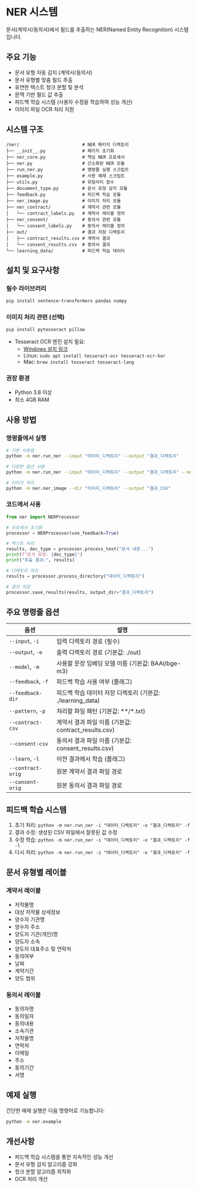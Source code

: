 # NER 시스템

문서(계약서/동의서)에서 필드를 추출하는 NER(Named Entity Recognition) 시스템입니다.

## 주요 기능

- 문서 유형 자동 감지 (계약서/동의서)
- 문서 유형별 맞춤 필드 추출
- 유연한 텍스트 청크 분할 및 분석
- 문맥 기반 필드 값 추출
- 피드백 학습 시스템 (사용자 수정을 학습하여 성능 개선)
- 이미지 파일 OCR 처리 지원

## 시스템 구조

```
/ner/                        # NER 패키지 디렉토리
├── __init__.py              # 패키지 초기화
├── ner_core.py              # 핵심 NER 프로세서
├── ner.py                   # 간소화된 NER 모듈
├── run_ner.py               # 명령줄 실행 스크립트
├── example.py               # 사용 예제 스크립트
├── utils.py                 # 유틸리티 함수
├── document_type.py         # 문서 유형 감지 모듈
├── feedback.py              # 피드백 학습 모듈
├── ner_image.py             # 이미지 처리 모듈
├── ner_contract/            # 계약서 관련 모듈
│   └── contract_labels.py   # 계약서 레이블 정의
├── ner_consent/             # 동의서 관련 모듈
│   └── consent_labels.py    # 동의서 레이블 정의
├── out/                     # 결과 저장 디렉토리
│   ├── contract_results.csv # 계약서 결과
│   └── consent_results.csv  # 동의서 결과
└── learning_data/           # 피드백 학습 데이터
```

## 설치 및 요구사항

### 필수 라이브러리

```bash
pip install sentence-transformers pandas numpy
```

### 이미지 처리 관련 (선택)

```bash
pip install pytesseract pillow
```

- Tesseract OCR 엔진 설치 필요: 
  - [Windows 설치 링크](https://github.com/UB-Mannheim/tesseract/wiki)
  - Linux: `sudo apt install tesseract-ocr tesseract-ocr-kor`
  - Mac: `brew install tesseract tesseract-lang`

### 권장 환경

- Python 3.8 이상
- 최소 4GB RAM

## 사용 방법

### 명령줄에서 실행

```bash
# 기본 사용법
python -m ner.run_ner --input "데이터_디렉토리" --output "결과_디렉토리"

# 다양한 옵션 사용
python -m ner.run_ner --input "데이터_디렉토리" --output "결과_디렉토리" --model "모델명" --feedback --pattern "**/*.txt"

# 이미지 처리
python -m ner.ner_image --dir "이미지_디렉토리" --output "결과_CSV"
```

### 코드에서 사용

```python
from ner import NERProcessor

# 프로세서 초기화
processor = NERProcessor(use_feedback=True)

# 텍스트 처리
results, doc_type = processor.process_text("문서 내용...")
print(f"문서 유형: {doc_type}")
print("추출 결과:", results)

# 디렉토리 처리
results = processor.process_directory("데이터_디렉토리")

# 결과 저장
processor.save_results(results, output_dir="결과_디렉토리")
```

## 주요 명령줄 옵션

| 옵션 | 설명 |
|------|------|
| `--input`, `-i` | 입력 디렉토리 경로 (필수) |
| `--output`, `-o` | 출력 디렉토리 경로 (기본값: ./out) |
| `--model`, `-m` | 사용할 문장 임베딩 모델 이름 (기본값: BAAI/bge-m3) |
| `--feedback`, `-f` | 피드백 학습 사용 여부 (플래그) |
| `--feedback-dir` | 피드백 학습 데이터 저장 디렉토리 (기본값: ./learning_data) |
| `--pattern`, `-p` | 처리할 파일 패턴 (기본값: **/*.txt) |
| `--contract-csv` | 계약서 결과 파일 이름 (기본값: contract_results.csv) |
| `--consent-csv` | 동의서 결과 파일 이름 (기본값: consent_results.csv) |
| `--learn`, `-l` | 이전 결과에서 학습 (플래그) |
| `--contract-orig` | 원본 계약서 결과 파일 경로 |
| `--consent-orig` | 원본 동의서 결과 파일 경로 |

## 피드백 학습 시스템

1. 초기 처리: `python -m ner.run_ner -i "데이터_디렉토리" -o "결과_디렉토리" -f`
2. 결과 수정: 생성된 CSV 파일에서 잘못된 값 수정
3. 수정 학습: `python -m ner.run_ner -i "데이터_디렉토리" -o "결과_디렉토리" -f -l`
4. 다시 처리: `python -m ner.run_ner -i "데이터_디렉토리" -o "결과_디렉토리" -f`

## 문서 유형별 레이블

### 계약서 레이블

- 저작물명
- 대상 저작물 상세정보
- 양수자 기관명
- 양수자 주소
- 양도자 기관(개인)명
- 양도자 소속
- 양도자 대표주소 및 연락처
- 동의여부
- 날짜
- 계약기간
- 양도 범위

### 동의서 레이블

- 동의자명
- 동의일자
- 동의내용
- 소속기관
- 저작물명
- 연락처
- 이메일
- 주소
- 동의기간
- 서명

## 예제 실행

간단한 예제 실행은 다음 명령어로 가능합니다:

```bash
python -m ner.example
```

## 개선사항

- 피드백 학습 시스템을 통한 지속적인 성능 개선
- 문서 유형 감지 알고리즘 강화
- 청크 분할 알고리즘 최적화
- OCR 처리 개선
